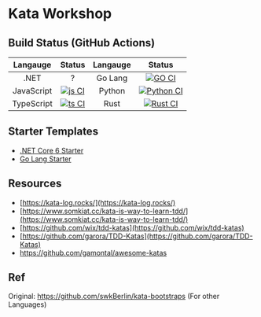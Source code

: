 # Kata Workshop

## Build Status (GitHub Actions)

|    Langauge   | Status |  Langauge  | Status |
|:----------:|:------:|:-------:|:------:|
| .NET       | ?      | Go Lang | [![GO CI](https://github.com/dotnetthailand/kata-workshop/actions/workflows/go.yml/badge.svg)](https://github.com/dotnetthailand/kata-workshop/actions/workflows/go.yml)      |
| JavaScript | [![js CI](https://github.com/dotnetthailand/kata-workshop/actions/workflows/js.yml/badge.svg)](https://github.com/dotnetthailand/kata-workshop/actions/workflows/js.yml)      | Python  | [![Python CI](https://github.com/dotnetthailand/kata-workshop/actions/workflows/python.yml/badge.svg)](https://github.com/dotnetthailand/kata-workshop/actions/workflows/python.yml)      |
| TypeScript | [![ts CI](https://github.com/dotnetthailand/kata-workshop/actions/workflows/ts.yml/badge.svg)](https://github.com/dotnetthailand/kata-workshop/actions/workflows/ts.yml)      | Rust    | [![Rust CI](https://github.com/dotnetthailand/kata-workshop/actions/workflows/rust.yml/badge.svg)](https://github.com/dotnetthailand/kata-workshop/actions/workflows/rust.yml)      |

## Starter Templates
- [.NET Core 6 Starter](https://github.com/dotnetthailand/kata-workshop-dotnet6-starter)
- [Go Lang Starter](https://github.com/dotnetthailand/kata-workshop-golang-starter)

## Resources

- [https://kata-log.rocks/](https://kata-log.rocks/)
- [https://www.somkiat.cc/kata-is-way-to-learn-tdd/](https://www.somkiat.cc/kata-is-way-to-learn-tdd/)
- [https://github.com/wix/tdd-katas](https://github.com/wix/tdd-katas)
- [https://github.com/garora/TDD-Katas](https://github.com/garora/TDD-Katas)
- <https://github.com/gamontal/awesome-katas>

## Ref

Original: https://github.com/swkBerlin/kata-bootstraps (For other Languages)

[rust-ci-badge]: https://github.com/dotnetthailand/kata-workshop/actions/workflows/rust.yml/badge.svg

